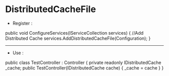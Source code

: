 # DistributedCacheFile

+ Register : 

public void ConfigureServices(IServiceCollection services)
{
       //Add Distributed Cache
       services.AddDistributedCacheFile(Configuration);
}

--------------------------------------------------------

+ Use :

public class TestController : Controller
{
     private readonly IDistributedCache _cache;
     public TestController(IDistributedCache cache)
     {
         _cache = cache
     }
}
